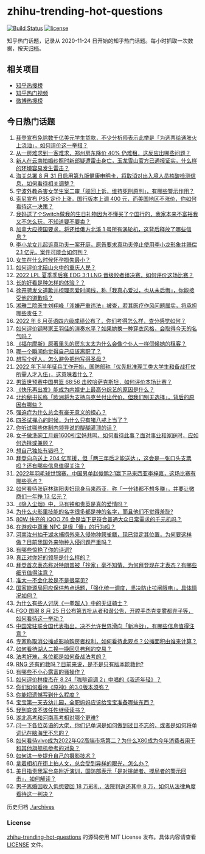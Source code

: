 # zhihu-trending-hot-questions

[![Build Status](https://github.com/justjavac/zhihu-trending-hot-questions/workflows/ci/badge.svg?branch=master)](https://github.com/justjavac/zhihu-trending-hot-questions/actions)
[![license](https://img.shields.io/github/license/justjavac/zhihu-trending-hot-questions)](https://github.com/justjavac/zhihu-trending-hot-questions/blob/master/LICENSE)

知乎热门话题，记录从 2020-11-24 日开始的知乎热门话题。每小时抓取一次数据，按天[归档](./archives)。

## 相关项目

- [知乎热搜榜](https://github.com/justjavac/zhihu-trending-top-search)
- [知乎热门视频](https://github.com/justjavac/zhihu-trending-hot-video)
- [微博热搜榜](https://github.com/justjavac/weibo-trending-hot-search)

## 今日热门话题

<!-- BEGIN -->
<!-- 最后更新时间 Fri Aug 26 2022 03:10:49 GMT+0800 (China Standard Time) -->

1. [拜登宣布免除数千亿美元学生贷款，不少分析师表示此举是「为选票给通胀火上浇油」，如何评价这一举措？](https://www.zhihu.com/question/549907532)
1. [从一房难求到一客难求，郑州房东降价 40% 仍难租，这反应出哪些问题？](https://www.zhihu.com/question/549884747)
1. [新人在云南拍婚纱照时新郎疑遭雷击身亡，玉龙雪山官方已通报证实，什么样的环境容易发生雷击？](https://www.zhihu.com/question/549891035)
1. [海关总署 8 月 31 日启用第九版健康申明卡，将取消对出入境人员核酸检测信息，如何看待相关调整？](https://www.zhihu.com/question/549965324)
1. [宁波外教杀害女学生案二审「驳回上诉，维持死刑原判」，有哪些警示作用？](https://www.zhihu.com/question/549951297)
1. [索尼宣布 PS5 定价上涨，国行版本上调 400 元，而美国地区不涨价，你如何看待这一决策？](https://www.zhihu.com/question/549933616)
1. [我妈送了个Switch做我的生日礼物因为不懂买了个国行的，我家本来不富裕我又不怎么玩，不知道要不要卖？](https://www.zhihu.com/question/518568127)
1. [加拿大应德国要求，将还给俄方北溪 1 号所有涡轮机，这背后释放了哪些信息？](https://www.zhihu.com/question/549874626)
1. [李小龙女儿起诉真功夫一案开庭，原告要求真功夫停止使用李小龙形象并赔偿 2.1 亿元，案件可能会如何判？](https://www.zhihu.com/question/362966228)
1. [女生在什么时候怀孕损失最小？](https://www.zhihu.com/question/525250785)
1. [如何评价北碚山火中的重庆人民？](https://www.zhihu.com/question/549785195)
1. [2022 LPL 夏季季后赛 EDG 3:1 LNG 晋级败者组决赛，如何评价这场比赛？](https://www.zhihu.com/question/549955709)
1. [长的好看是种怎样的体验？？](https://www.zhihu.com/question/27797286)
1. [徐开骋发文道歉并梳理恋爱时间线，称「我真心爱过，也从未后悔」，你能接受他的道歉吗？](https://www.zhihu.com/question/549995322)
1. [湘雅二院医生刘翔峰「涉嫌严重违法」被查，若其医疗作风问题属实，将承担哪些责任？](https://www.zhihu.com/question/549991751)
1. [2022 年 6 月英语四六级成绩公布了，你们考得怎么样，查分感觉如何？](https://www.zhihu.com/question/549724149)
1. [如何评价钢琴家王羽佳的演奏水平？如果她换一种穿衣风格，会取得今天的名气吗？](https://www.zhihu.com/question/549822341)
1. [《福尔摩斯》原著里头的房东太太为什么会像个仆人一样伺候她的租客？](https://www.zhihu.com/question/266192012)
1. [哪一个瞬间你觉得自己应该离职了？](https://www.zhihu.com/question/28861892)
1. [想写个好人，怎么避免把他写得圣母？](https://www.zhihu.com/question/498592022)
1. [2022 年下半年征兵工作开始，国防部称「优先批准理工类大学生和备战打仗所需人才入伍」，这意味着什么？](https://www.zhihu.com/question/549938209)
1. [男篮世预赛中国男篮 68:56 击败哈萨克斯坦，如何评价本场比赛？](https://www.zhihu.com/question/550001482)
1. [《快乐再出发》能成为内娱史上最高分综艺的原因是什么？](https://www.zhihu.com/question/545702396)
1. [北约秘书长称「欧洲将为支持乌克兰付出代价，但我们别无选择」，背后的原因有哪些？](https://www.zhihu.com/question/549932419)
1. [强迫症为什么总会有豪无意义的担心？](https://www.zhihu.com/question/389245949)
1. [四圣试禅心的时候，为什么只有猪八戒上当了？](https://www.zhihu.com/question/517036783)
1. [你听过哪些体制内领导说的醍醐灌顶的话？](https://www.zhihu.com/question/462252881)
1. [女子做洗碗工月薪1600引宝妈共鸣，如何看待此事？面对事业和家庭时，应如何选择或兼顾？](https://www.zhihu.com/question/549895282)
1. [想自己独处有错吗？](https://www.zhihu.com/question/549757337)
1. [拜登向乌送上 204 亿军援，但「两三年后才能送达」，这会是一张口头支票吗？还有哪些信息值得关注？](https://www.zhihu.com/question/549904082)
1. [2022年羽毛球世锦赛，中国男单赵俊鹏2:1赢下马来西亚李梓嘉，这场比赛有哪些亮点？](https://www.zhihu.com/question/549956328)
1. [如何看待张庭林瑞阳夫妇现身马来西亚，称「一分钱都不想多赚」，并要让微商们一年挣 13 亿元？](https://www.zhihu.com/question/549779502)
1. [《隐入尘烟》中，马有铁和贵英是真的爱情吗？](https://www.zhihu.com/question/549155765)
1. [为什么火影里技能的名字很多都是神的名字，而且他们不觉得羞耻?](https://www.zhihu.com/question/549018278)
1. [80W 快充的 iQOO Z6 会是当下更符合普通大众日常需求的千元机吗？](https://www.zhihu.com/question/549929530)
1. [在游戏中尊重 NPC 是很「傻」的行为吗？](https://www.zhihu.com/question/267326810)
1. [河南汝州抽干湖水捕捞外来入侵物种鳄雀鳝，现已锁定其位置，为何要这样做？目前我国外来物种入侵问题严重吗？](https://www.zhihu.com/question/549679746)
1. [有哪些惊艳了你的诗词?](https://www.zhihu.com/question/540593885)
1. [真正对你好的领导是什么样的？](https://www.zhihu.com/question/321379110)
1. [拜登首次表态称对特朗普被「抄家」毫不知情，为何拜登现在才表态？有哪些细节值得注意？](https://www.zhihu.com/question/549893528)
1. [准大一不会化妆是不是很罕见?](https://www.zhihu.com/question/548342591)
1. [国家能源局回应保供热点话题，「强化统一调度，坚决防止拉闸限电」，具体情况如何？](https://www.zhihu.com/question/549781414)
1. [为什么有些人讨厌《一拳超人》中的无证骑士？](https://www.zhihu.com/question/333661075)
1. [FGO 国服 8 月 25 日公布第五批从者和谐公告，开膛手杰克变雾都弃子等，如何看待这一举动？](https://www.zhihu.com/question/549927443)
1. [中国常驻联合国代表指出，决不允许世界滑向「新冷战」，有哪些信息值得注意？](https://www.zhihu.com/question/549867957)
1. [专家称取消公摊或影响购房者权利，如何看待此观点？公摊面积由谁来计算？](https://www.zhihu.com/question/549882388)
1. [如何看待湖人二换一换回贝弗利的交易？](https://www.zhihu.com/question/549908422)
1. [法考好难，各位都是如何备战法考的？](https://www.zhihu.com/question/454195305)
1. [RNG 还有的救吗？目前来说，是不是只有版本能救他?](https://www.zhihu.com/question/549430465)
1. [有哪些不小心露富的骚操作？](https://www.zhihu.com/question/308231011)
1. [如何评价林俊杰在 8.24「咖啡调调 2」中唱的《我还年轻》？](https://www.zhihu.com/question/549830659)
1. [你们如何看待《原神》的3.0版本须弥？](https://www.zhihu.com/question/548541192)
1. [你能把遗憾写到什么程度？](https://www.zhihu.com/question/540642172)
1. [宝宝第一天去幼儿园，全职妈妈应该给宝宝准备哪些东西？](https://www.zhihu.com/question/548799285)
1. [我到底该不该任性继续读书？](https://www.zhihu.com/question/549837192)
1. [湖北高考和河南高考相对哪个更难?](https://www.zhihu.com/question/548507808)
1. [问一下各位英语的大佬，你们记单词是如何做到过目不忘的，或者是如何将单词记在脑海里不忘的？](https://www.zhihu.com/question/509165028)
1. [如何看待vivo成为2022年Q2高端市场第二？为什么X80成为今年消费者用于和其他旗舰机参考的对象？](https://www.zhihu.com/question/549879298)
1. [如何进一步提升自己的摄影技术？](https://www.zhihu.com/question/547692363)
1. [拿着相机在街上拍人文，总会受到异样的眼光，怎么办？](https://www.zhihu.com/question/540707062)
1. [美日指责我军台岛附近演训，国防部表示「是对挑衅者、搅局者的警示回击」，如何解读？](https://www.zhihu.com/question/549932576)
1. [男子离婚因收入低想要回 18 万彩礼，法院判返还其中 8 万，如何从法律角度看待这一判决？](https://www.zhihu.com/question/549768999)

<!-- END -->

历史归档 [./archives](./archives)

### License

[zhihu-trending-hot-questions](https://github.com/justjavac/zhihu-trending-hot-questions)
的源码使用 MIT License 发布。具体内容请查看 [LICENSE](./LICENSE) 文件。
